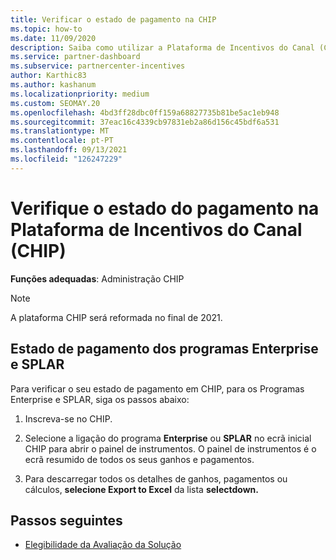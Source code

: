 ```yaml
---
title: Verificar o estado de pagamento na CHIP
ms.topic: how-to
ms.date: 11/09/2020
description: Saiba como utilizar a Plataforma de Incentivos do Canal (CHIP) para verificar o estado do pagamento. Note que chip será reformado no final de 2021.
ms.service: partner-dashboard
ms.subservice: partnercenter-incentives
author: Karthic83
ms.author: kashanum
ms.localizationpriority: medium
ms.custom: SEOMAY.20
ms.openlocfilehash: 4bd3ff28dbc0ff159a68827735b81be5ac1eb948
ms.sourcegitcommit: 37eac16c4339cb97831eb2a86d156c45bdf6a531
ms.translationtype: MT
ms.contentlocale: pt-PT
ms.lasthandoff: 09/13/2021
ms.locfileid: "126247229"
---
```

# <a name="check-payment-status-in-the-channel-incentives-platform-chip"></a>Verifique o estado do pagamento na Plataforma de Incentivos do Canal (CHIP)

**Funções adequadas**: Administração CHIP

>[!NOTE]
>A plataforma CHIP será reformada no final de 2021.

## <a name="payment-status-for-the-enterprise-and-splar-programs"></a>Estado de pagamento dos programas Enterprise e SPLAR

Para verificar o seu estado de pagamento em CHIP, para os Programas Enterprise e SPLAR, siga os passos abaixo:

1. Inscreva-se no CHIP.
 
1. Selecione a ligação do programa **Enterprise** ou **SPLAR** no ecrã inicial CHIP para abrir o painel de instrumentos. O painel de instrumentos é o ecrã resumido de todos os seus ganhos e pagamentos.
 
1. Para descarregar todos os detalhes de ganhos, pagamentos ou cálculos, **selecione Export to Excel** da lista **selectdown.**

## <a name="next-steps"></a>Passos seguintes

- [Elegibilidade da Avaliação da Solução](chip-solution-assessment.md) 
